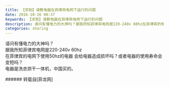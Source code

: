 ```yaml
---
title: 【求助】请教电器在菲律宾电网下运行的问题
date: 2016-10-26 00:37
keywords: 【求助】请教电器在菲律宾电网下运行的问题
description: 请问有懂电力的大神吗？据我所知菲律宾电网是220-240v 60hz在菲律宾的电网下使用50hz的电器 会给电器造成损坏吗？或者电器的使用寿命会变短吗？电器是洗衣烘干一体机，中国买的。
categories: sharing
---
```

<td class="t_f" id="postmessage_415731">

请问有懂电力的大神吗？<br/>
据我所知菲律宾电网是220-240v 60hz<br/>
在菲律宾的电网下使用50hz的电器 会给电器造成损坏吗？或者电器的使用寿命会变短吗？<br/>
电器是洗衣烘干一体机，中国买的。<br/>
</td>
###### 转载自[菲龙网]